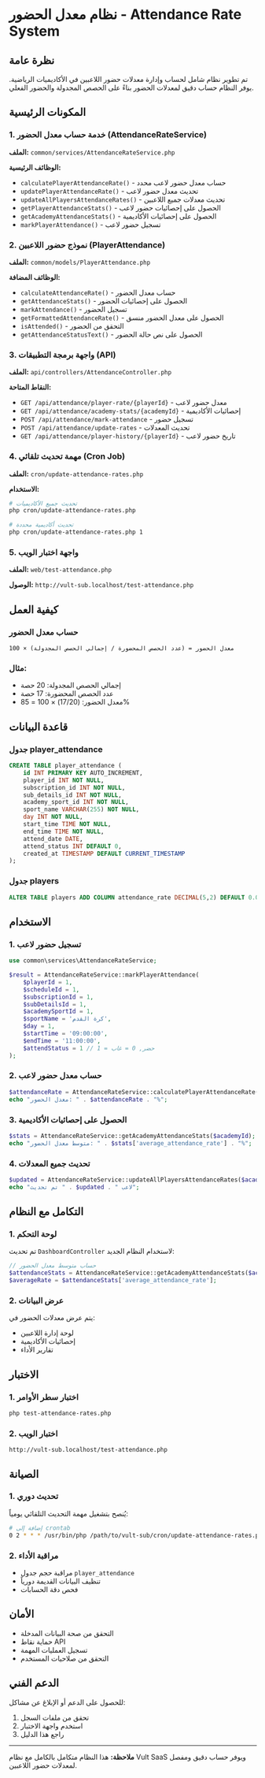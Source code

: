 # نظام معدل الحضور - Attendance Rate System

## نظرة عامة

تم تطوير نظام شامل لحساب وإدارة معدلات حضور اللاعبين في الأكاديميات الرياضية. يوفر النظام حساب دقيق لمعدلات الحضور بناءً على الحصص المجدولة والحضور الفعلي.

## المكونات الرئيسية

### 1. خدمة حساب معدل الحضور (AttendanceRateService)

**الملف:** `common/services/AttendanceRateService.php`

**الوظائف الرئيسية:**
- `calculatePlayerAttendanceRate()` - حساب معدل حضور لاعب محدد
- `updatePlayerAttendanceRate()` - تحديث معدل حضور لاعب
- `updateAllPlayersAttendanceRates()` - تحديث معدلات جميع اللاعبين
- `getPlayerAttendanceStats()` - الحصول على إحصائيات حضور لاعب
- `getAcademyAttendanceStats()` - الحصول على إحصائيات الأكاديمية
- `markPlayerAttendance()` - تسجيل حضور لاعب

### 2. نموذج حضور اللاعبين (PlayerAttendance)

**الملف:** `common/models/PlayerAttendance.php`

**الوظائف المضافة:**
- `calculateAttendanceRate()` - حساب معدل الحضور
- `getAttendanceStats()` - الحصول على إحصائيات الحضور
- `markAttendance()` - تسجيل الحضور
- `getFormattedAttendanceRate()` - الحصول على معدل الحضور منسق
- `isAttended()` - التحقق من الحضور
- `getAttendanceStatusText()` - الحصول على نص حالة الحضور

### 3. واجهة برمجة التطبيقات (API)

**الملف:** `api/controllers/AttendanceController.php`

**النقاط المتاحة:**
- `GET /api/attendance/player-rate/{playerId}` - معدل حضور لاعب
- `GET /api/attendance/academy-stats/{academyId}` - إحصائيات الأكاديمية
- `POST /api/attendance/mark-attendance` - تسجيل حضور
- `POST /api/attendance/update-rates` - تحديث المعدلات
- `GET /api/attendance/player-history/{playerId}` - تاريخ حضور لاعب

### 4. مهمة تحديث تلقائي (Cron Job)

**الملف:** `cron/update-attendance-rates.php`

**الاستخدام:**
```bash
# تحديث جميع الأكاديميات
php cron/update-attendance-rates.php

# تحديث أكاديمية محددة
php cron/update-attendance-rates.php 1
```

### 5. واجهة اختبار الويب

**الملف:** `web/test-attendance.php`

**الوصول:** `http://vult-sub.localhost/test-attendance.php`

## كيفية العمل

### حساب معدل الحضور

```
معدل الحضور = (عدد الحصص المحضورة / إجمالي الحصص المجدولة) × 100
```

### مثال:
- إجمالي الحصص المجدولة: 20 حصة
- عدد الحصص المحضورة: 17 حصة
- معدل الحضور: (17/20) × 100 = 85%

## قاعدة البيانات

### جدول player_attendance
```sql
CREATE TABLE player_attendance (
    id INT PRIMARY KEY AUTO_INCREMENT,
    player_id INT NOT NULL,
    subscription_id INT NOT NULL,
    sub_details_id INT NOT NULL,
    academy_sport_id INT NOT NULL,
    sport_name VARCHAR(255) NOT NULL,
    day INT NOT NULL,
    start_time TIME NOT NULL,
    end_time TIME NOT NULL,
    attend_date DATE,
    attend_status INT DEFAULT 0,
    created_at TIMESTAMP DEFAULT CURRENT_TIMESTAMP
);
```

### جدول players
```sql
ALTER TABLE players ADD COLUMN attendance_rate DECIMAL(5,2) DEFAULT 0.00;
```

## الاستخدام

### 1. تسجيل حضور لاعب

```php
use common\services\AttendanceRateService;

$result = AttendanceRateService::markPlayerAttendance(
    $playerId = 1,
    $scheduleId = 1,
    $subscriptionId = 1,
    $subDetailsId = 1,
    $academySportId = 1,
    $sportName = 'كرة القدم',
    $day = 1,
    $startTime = '09:00:00',
    $endTime = '11:00:00',
    $attendStatus = 1 // 1 = حضر, 0 = غاب
);
```

### 2. حساب معدل حضور لاعب

```php
$attendanceRate = AttendanceRateService::calculatePlayerAttendanceRate($playerId);
echo "معدل الحضور: " . $attendanceRate . "%";
```

### 3. الحصول على إحصائيات الأكاديمية

```php
$stats = AttendanceRateService::getAcademyAttendanceStats($academyId);
echo "متوسط معدل الحضور: " . $stats['average_attendance_rate'] . "%";
```

### 4. تحديث جميع المعدلات

```php
$updated = AttendanceRateService::updateAllPlayersAttendanceRates($academyId);
echo "تم تحديث " . $updated . " لاعب";
```

## التكامل مع النظام

### 1. لوحة التحكم

تم تحديث `DashboardController` لاستخدام النظام الجديد:

```php
// حساب متوسط معدل الحضور
$attendanceStats = AttendanceRateService::getAcademyAttendanceStats($academyId);
$averageRate = $attendanceStats['average_attendance_rate'];
```

### 2. عرض البيانات

يتم عرض معدلات الحضور في:
- لوحة إدارة اللاعبين
- إحصائيات الأكاديمية
- تقارير الأداء

## الاختبار

### 1. اختبار سطر الأوامر

```bash
php test-attendance-rates.php
```

### 2. اختبار الويب

```
http://vult-sub.localhost/test-attendance.php
```

## الصيانة

### 1. تحديث دوري

يُنصح بتشغيل مهمة التحديث التلقائي يومياً:

```bash
# إضافة إلى crontab
0 2 * * * /usr/bin/php /path/to/vult-sub/cron/update-attendance-rates.php
```

### 2. مراقبة الأداء

- مراقبة حجم جدول `player_attendance`
- تنظيف البيانات القديمة دورياً
- فحص دقة الحسابات

## الأمان

- التحقق من صحة البيانات المدخلة
- حماية نقاط API
- تسجيل العمليات المهمة
- التحقق من صلاحيات المستخدم

## الدعم الفني

للحصول على الدعم أو الإبلاغ عن مشاكل:
1. تحقق من ملفات السجل
2. استخدم واجهة الاختبار
3. راجع هذا الدليل

---

**ملاحظة:** هذا النظام متكامل بالكامل مع نظام Vult SaaS ويوفر حساب دقيق ومفصل لمعدلات حضور اللاعبين.

